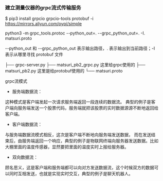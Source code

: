 

### 建立测量仪器的grpc流式传输服务


$ pip3 install grpcio grpcio-tools protobuf -i https://mirrors.aliyun.com/pypi/simple

python3 -m grpc_tools.protoc --python_out=. --grpc_python_out=. -I. matsuri.proto

--python_out 和 --grpc_python_out 表示输出路径，. 表示输出到当前路径；-I 表示从哪里寻找 protobuf 文件


├── grpc-server.py
├── matsuri_pb2_grpc.py   这里给grpc使用的
├── matsuri_pb2.py  这里是给protobuf使用的
└── matsuri.proto



grpc流模式

- 服务端数据流：

这种模式是客户端发起一次请求服务端返回一段连续的数据流。
典型的例子是客户端向服务端发送一个股票代码，服务端就把该股票的实时数据源源不断地返回给客户端。

- 客户端数据流：

与服务端数据流模式相反，这次是客户端不断地向服务端发送数据，
而在发送结束后，由服务端返回一个响应，典型的例子是物联网终端向服务器发送数据。比如大棚里面的温度传感器，显然要把里面的温度实时上报给服务器。

- 双向数据流：

顾名思义，这是客户端和服务端都可以向对方发送数据流，这个时候双方的数据可以同时互相发送，也就是实现实时交互，典型的例子是聊天机器人。 


